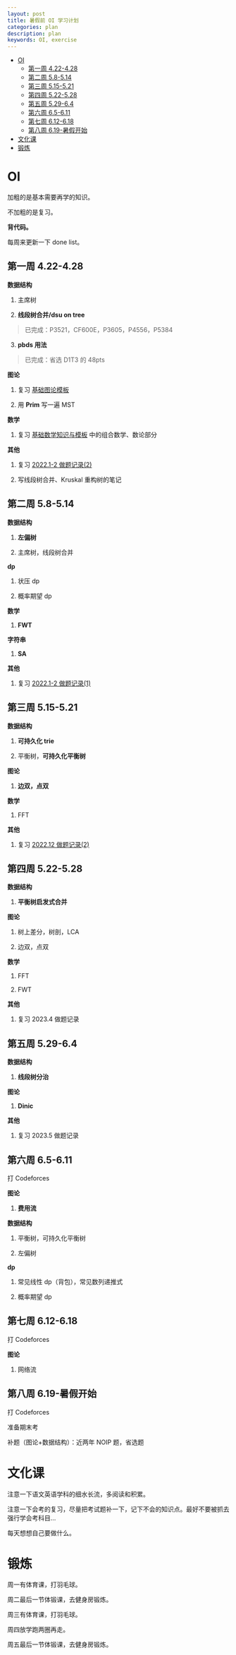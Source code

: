 ```yaml
---
layout: post
title: 暑假前 OI 学习计划
categories: plan
description: plan
keywords: OI, exercise
---
```


- [OI](#oi)
  - [第一周 4.22-4.28](#第一周-422-428)
  - [第二周 5.8-5.14](#第二周-58-514)
  - [第三周 5.15-5.21](#第三周-515-521)
  - [第四周 5.22-5.28](#第四周-522-528)
  - [第五周 5.29-6.4](#第五周-529-64)
  - [第六周 6.5-6.11](#第六周-65-611)
  - [第七周 6.12-6.18](#第七周-612-618)
  - [第八周 6.19-暑假开始](#第八周-619-暑假开始)
- [文化课](#文化课)
- [锻炼](#锻炼)


# OI 

加粗的是基本需要再学的知识。

不加粗的是复习。

**背代码。**

每周来更新一下 done list。

## 第一周 4.22-4.28

**数据结构**

1. 主席树

2. **线段树合并/dsu on tree**

> 已完成：P3521，CF600E，P3605，P4556，P5384

3. **pbds 用法**

> 已完成：省选 D1T3 的 48pts

**图论**

1. 复习 [基础图论模板](https://joyslog.tk/2022/11/07/Note13/)

2. 用 **Prim** 写一遍 MST

**数学**

1. 复习 [基础数学知识与模板](https://joyslog.tk/2023/01/16/Note25/) 中的组合数学、数论部分

**其他**

1. 复习 [2022.1-2 做题记录(2)](https://joyslog.tk/2023/01/16/Note27/)

2. 写线段树合并、Kruskal 重构树的笔记



## 第二周 5.8-5.14

**数据结构**

1. **左偏树**

2. 主席树，线段树合并

**dp**

1. 状压 dp

2. 概率期望 dp

**数学**

1. **FWT**

**字符串**

1. **SA**

**其他**

1. 复习 [2022.1-2 做题记录(1)](https://joyslog.tk/2023/01/16/Note26/)

## 第三周 5.15-5.21

**数据结构**

1. **可持久化 trie**

2. 平衡树，**可持久化平衡树**

**图论**

1. **边双，点双**

**数学**

1. FFT

**其他**

1. 复习 [2022.12 做题记录(2)](https://joyslog.tk/2022/12/27/Note24/)

## 第四周 5.22-5.28

**数据结构**

1. **平衡树启发式合并**

**图论**

1. 树上差分，树剖，LCA

2. 边双，点双

**数学**

1. FFT

2. FWT

**其他**

1. 复习 2023.4 做题记录

## 第五周 5.29-6.4

**数据结构**

1. **线段树分治**

**图论**

1. **Dinic**

**其他**

1. 复习 2023.5 做题记录

## 第六周 6.5-6.11

打 Codeforces

**图论**

1. **费用流**
   
**数据结构**

1. 平衡树，可持久化平衡树

2. 左偏树

**dp**

1. 常见线性 dp（背包），常见数列递推式

2. 概率期望 dp

## 第七周 6.12-6.18

打 Codeforces

**图论**

1. 网络流

## 第八周 6.19-暑假开始

打 Codeforces

准备期末考

补题（图论+数据结构）：近两年 NOIP 题，省选题

# 文化课

注意一下语文英语学科的细水长流，多阅读和积累。

注意一下会考的复习，尽量把考试题补一下，记下不会的知识点。最好不要被抓去强行学会考科目...

每天想想自己要做什么。

# 锻炼

周一有体育课，打羽毛球。

周二最后一节体锻课，去健身房锻炼。

周三有体育课，打羽毛球。

周四放学跑两圈再走。

周五最后一节体锻课，去健身房锻炼。